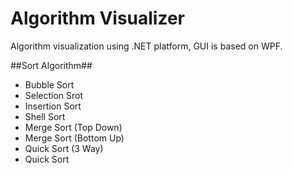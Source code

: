 Algorithm Visualizer
===================

Algorithm visualization using .NET platform, GUI is based on WPF.

##Sort Algorithm##

* Bubble Sort
* Selection Srot
* Insertion Sort
* Shell Sort
* Merge Sort (Top Down)
* Merge Sort (Bottom Up)
* Quick Sort (3 Way)
* Quick Sort


